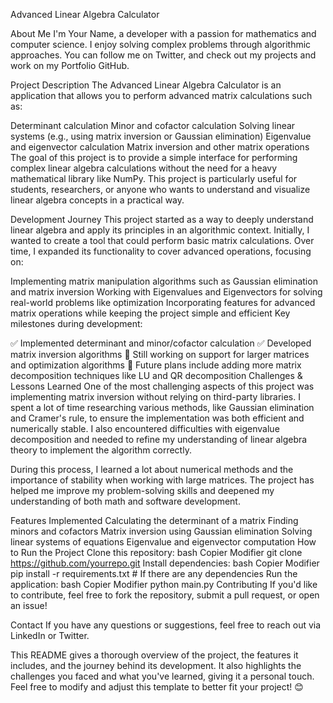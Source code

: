 Advanced Linear Algebra Calculator

About Me
I'm Your Name, a developer with a passion for mathematics and computer science. I enjoy solving complex problems through algorithmic approaches. You can follow me on Twitter, and check out my projects and work on my Portfolio GitHub.

Project Description
The Advanced Linear Algebra Calculator is an application that allows you to perform advanced matrix calculations such as:

Determinant calculation
Minor and cofactor calculation
Solving linear systems (e.g., using matrix inversion or Gaussian elimination)
Eigenvalue and eigenvector calculation
Matrix inversion and other matrix operations
The goal of this project is to provide a simple interface for performing complex linear algebra calculations without the need for a heavy mathematical library like NumPy. This project is particularly useful for students, researchers, or anyone who wants to understand and visualize linear algebra concepts in a practical way.

Development Journey
This project started as a way to deeply understand linear algebra and apply its principles in an algorithmic context. Initially, I wanted to create a tool that could perform basic matrix calculations. Over time, I expanded its functionality to cover advanced operations, focusing on:

Implementing matrix manipulation algorithms such as Gaussian elimination and matrix inversion
Working with Eigenvalues and Eigenvectors for solving real-world problems like optimization
Incorporating features for advanced matrix operations while keeping the project simple and efficient
Key milestones during development:

✅ Implemented determinant and minor/cofactor calculation
✅ Developed matrix inversion algorithms
🔄 Still working on support for larger matrices and optimization algorithms
🚀 Future plans include adding more matrix decomposition techniques like LU and QR decomposition
Challenges & Lessons Learned
One of the most challenging aspects of this project was implementing matrix inversion without relying on third-party libraries. I spent a lot of time researching various methods, like Gaussian elimination and Cramer's rule, to ensure the implementation was both efficient and numerically stable. I also encountered difficulties with eigenvalue decomposition and needed to refine my understanding of linear algebra theory to implement the algorithm correctly.

During this process, I learned a lot about numerical methods and the importance of stability when working with large matrices. The project has helped me improve my problem-solving skills and deepened my understanding of both math and software development.

Features Implemented
Calculating the determinant of a matrix
Finding minors and cofactors
Matrix inversion using Gaussian elimination
Solving linear systems of equations
Eigenvalue and eigenvector computation
How to Run the Project
Clone this repository:
bash
Copier
Modifier
git clone https://github.com/yourrepo.git
Install dependencies:
bash
Copier
Modifier
pip install -r requirements.txt  # If there are any dependencies
Run the application:
bash
Copier
Modifier
python main.py
Contributing
If you'd like to contribute, feel free to fork the repository, submit a pull request, or open an issue!

Contact
If you have any questions or suggestions, feel free to reach out via LinkedIn or Twitter.

This README gives a thorough overview of the project, the features it includes, and the journey behind its development. It also highlights the challenges you faced and what you've learned, giving it a personal touch. Feel free to modify and adjust this template to better fit your project! 😊

